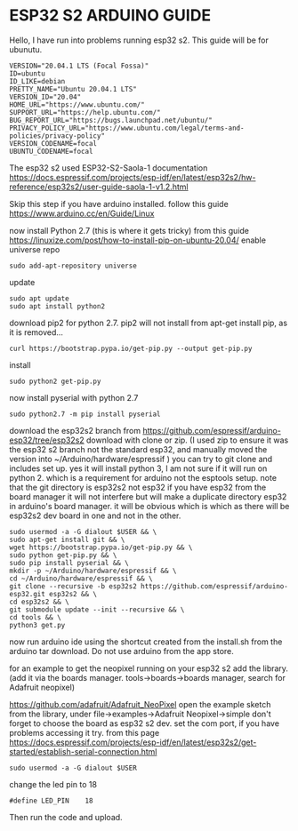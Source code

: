 # ESP32 S2 ARDUINO GUIDE
Hello, I have run into problems running esp32 s2. This guide will be for ubunutu.
```NAME="Ubuntu"
VERSION="20.04.1 LTS (Focal Fossa)"
ID=ubuntu
ID_LIKE=debian
PRETTY_NAME="Ubuntu 20.04.1 LTS"
VERSION_ID="20.04"
HOME_URL="https://www.ubuntu.com/"
SUPPORT_URL="https://help.ubuntu.com/"
BUG_REPORT_URL="https://bugs.launchpad.net/ubuntu/"
PRIVACY_POLICY_URL="https://www.ubuntu.com/legal/terms-and-policies/privacy-policy"
VERSION_CODENAME=focal
UBUNTU_CODENAME=focal

```
The esp32 s2 used ESP32-S2-Saola-1 documentation https://docs.espressif.com/projects/esp-idf/en/latest/esp32s2/hw-reference/esp32s2/user-guide-saola-1-v1.2.html

Skip this step if you have arduino installed. 
follow this guide https://www.arduino.cc/en/Guide/Linux

now install Python 2.7 (this is where it gets tricky)
from this guide https://linuxize.com/post/how-to-install-pip-on-ubuntu-20.04/
enable universe repo
```
sudo add-apt-repository universe
```
update
```
sudo apt update 
sudo apt install python2
```
download pip2 for python 2.7. pip2 will not install from apt-get install pip, as it is removed...
```
curl https://bootstrap.pypa.io/get-pip.py --output get-pip.py
```
install
```
sudo python2 get-pip.py
```

now install pyserial with python 2.7
```
sudo python2.7 -m pip install pyserial
```

download the esp32s2 branch from
https://github.com/espressif/arduino-esp32/tree/esp32s2
download with clone or zip. (I used zip to ensure it was the esp32 s2 branch not the standard esp32, and manually moved the version into ~/Arduino/hardware/espressif ) you can try to git clone and includes set up. yes it will install python 3, I am not sure if it will run on python 2. which is a requirement for arduino not the esptools setup.
note that the git directory is esp32s2 not esp32 if you have esp32 from the board manager it will not interfere but will make a duplicate directory esp32 in arduino's board manager. it will be obvious which is which as there will be esp32s2 dev board in one and not in the other.
```
sudo usermod -a -G dialout $USER && \
sudo apt-get install git && \
wget https://bootstrap.pypa.io/get-pip.py && \
sudo python get-pip.py && \
sudo pip install pyserial && \
mkdir -p ~/Arduino/hardware/espressif && \
cd ~/Arduino/hardware/espressif && \
git clone --recursive -b esp32s2 https://github.com/espressif/arduino-esp32.git esp32s2 && \
cd esp32s2 && \
git submodule update --init --recursive && \
cd tools && \
python3 get.py
```


now run arduino ide using the shortcut created from the install.sh from the arduino tar download. Do not use arduino from the app store.

for an example to get the neopixel running on your esp32 s2
add the library. (add it via the boards manager. tools->boards->boards manager, search for Adafruit neopixel)

https://github.com/adafruit/Adafruit_NeoPixel
open the example sketch from the library, under file->examples->Adafruit Neopixel->simple
don't forget to choose the board as esp32 s2 dev.
set the com port, if you have problems accessing it try.  from this page https://docs.espressif.com/projects/esp-idf/en/latest/esp32s2/get-started/establish-serial-connection.html
```
sudo usermod -a -G dialout $USER
```

change the led pin to 18
```
#define LED_PIN    18
```
Then run the code and upload.

